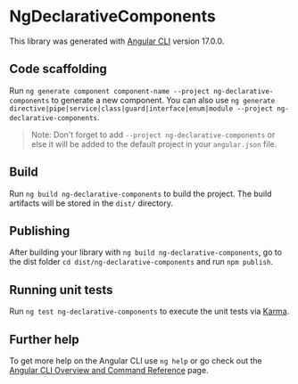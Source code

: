 # NgDeclarativeComponents

This library was generated with [Angular CLI](https://github.com/angular/angular-cli) version 17.0.0.

## Code scaffolding

Run `ng generate component component-name --project ng-declarative-components` to generate a new component. You can also use `ng generate directive|pipe|service|class|guard|interface|enum|module --project ng-declarative-components`.
> Note: Don't forget to add `--project ng-declarative-components` or else it will be added to the default project in your `angular.json` file. 

## Build

Run `ng build ng-declarative-components` to build the project. The build artifacts will be stored in the `dist/` directory.

## Publishing

After building your library with `ng build ng-declarative-components`, go to the dist folder `cd dist/ng-declarative-components` and run `npm publish`.

## Running unit tests

Run `ng test ng-declarative-components` to execute the unit tests via [Karma](https://karma-runner.github.io).

## Further help

To get more help on the Angular CLI use `ng help` or go check out the [Angular CLI Overview and Command Reference](https://angular.io/cli) page.
